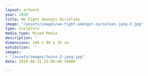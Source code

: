 ```yaml
---
layout: artwork
year: 2020
title: We Fight Amongst Ourselves
image: "/assets/images/we-fight-amongst-ourselves-jpeg-2.jpg"
type: Sculpture
media_type: Mixed Media
description: ''
dimensions: 100 x 80 x 35 cm
exhibition: ''
images:
- "/assets/images/twins-2-jpeg.jpg"
date: 2019-08-31 23:00:00 +0000

---
```

